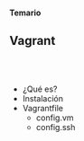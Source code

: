 #### Temario
## Vagrant
<br><br>
- ¿Qué es?
- Instalación
- Vagrantfile
  - config.vm
  - config.ssh